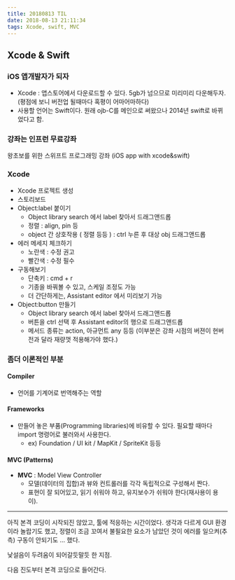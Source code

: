 ```yaml
---
title: 20180813 TIL
date: 2018-08-13 21:11:34
tags: Xcode, swift, MVC
---
```


## Xcode & Swift

### iOS 앱개발자가 되자
- Xcode : 앱스토어에서 다운로드할 수 있다. 5gb가 넘으므로 미리미리 다운해두자. (평점에 보니 버전업 될때마다 혹평이 어마어마하다)
- 사용할 언어는 Swift이다. 원래 ojb-C를 메인으로 써왔으나 2014년 swift로 바뀌었다고 함.

### 강좌는 인프런 무료강좌
왕초보를 위한 스위프트 프로그래밍 강좌 (iOS app with xcode&swift)

### Xcode
- Xcode 프로젝트 생성
- 스토리보드
- Object:label 붙이기
  - Object library search 에서 label 찾아서 드래그앤드롭
  - 정렬 : align, pin 등
  - object 간 상호작용 ( 정렬 등등 ) : ctrl 누른 후 대상 obj 드래그앤드롭
- 에러 메세지 체크하기
  - 노란색 : 수정 권고
  - 빨간색 : 수정 필수
- 구동해보기
  - 단축키 : cmd + r
  - 기종을 바꿔볼 수 있고, 스케일 조정도 가능
  - 더 간단하게는, Assistant editor 에서 미리보기 가능
- Object:button 만들기
  - Object library search 에서 label 찾아서 드래그앤드롭
  - 버튼을 ctrl 선택 후 Assistant editor의 행으로 드래그앤드롭
  - 메서드 종류는 action, 아규먼트 any 등등 (이부분은 강좌 시점의 버젼이 현버전과 달라 재량껏 적용해가야 했다.)

### 좀더 이론적인 부분

#### Compiler
- 언어를 기계어로 번역해주는 역할

#### Frameworks
- 만들어 놓은 부품(Programming libraries)에 비유할 수 있다. 필요할 때마다 import 명령어로 불러와서 사용한다. 
  - ex) Foundation / UI kit / MapKit / SpriteKit 등등

#### MVC (Patterns)
- **MVC** : Model View Controller
  - 모델(데이터의 집합)과 뷰와 컨트롤러를 각각 독립적으로 구성해서 짠다.
  - 표현이 잘 되어있고, 읽기 쉬워야 하고, 유지보수가 쉬워야 한다(재사용이 용이).

***

아직 본격 코딩이 시작되진 않았고, 툴에 적응하는 시간이었다.
생각과 다르게 GUI 환경이라 놀랍기도 했고,
정렬이 조금 꼬여서 불필요한 요소가 남았던 것이 에러를 일으켜(추측) 구동이 안되기도 … 했다.

낯설음이 두려움이 되어갈듯말듯 한 지점.

다음 진도부터 본격 코딩으로 들어간다.
